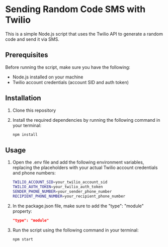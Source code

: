 # Sending Random Code SMS with Twilio

This is a simple Node.js script that uses the Twilio API to generate a random code and send it via SMS.

## Prerequisites

Before running the script, make sure you have the following:

- Node.js installed on your machine
- Twilio account credentials (account SID and auth token)

## Installation

1. Clone this repository

2. Install the required dependencies by running the following command in your terminal:

   ```bash
   npm install

## Usage

1. Open the .env file and add the following environment variables, replacing the placeholders with your actual Twilio account credentials and phone numbers:

    ```bash
    TWILIO_ACCOUNT_SID=your_twilio_account_sid
    TWILIO_AUTH_TOKEN=your_twilio_auth_token
    SENDER_PHONE_NUMBER=your_sender_phone_number
    RECIPIENT_PHONE_NUMBER=your_recipient_phone_number
    
2. In the package.json file, make sure to add the "type": "module" property:
    ```json
    "type": "module"
    ````

3. Run the script using the following command in your terminal:

    ```bash
    npm start
    ```

    




